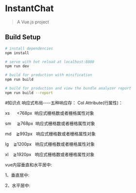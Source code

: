 # InstantChat

> A Vue.js project

## Build Setup

``` bash
# install dependencies
npm install

# serve with hot reload at localhost:8080
npm run dev

# build for production with minification
npm run build

# build for production and view the bundle analyzer report
npm run build --report
```


#知识点
响应式布局----五种响应存：
Col Attribute(行属性)：

xs      <768px  响应式栅格数或者栅格属性对象

sm     ≧768px  响应式栅格数或者栅格属性对象

md    ≧992px   响应式栅格数或者栅格属性对象

lg    ≧1200px   响应式栅格数或者栅格属性对象

xl    ≧1920px   响应式栅格数或者栅格属性对象

vue内容垂直和水平居中:

1、垂直居中:<!--<v-layout row wrap  align-center justify-center fill-height ></v-layout>-->

2、水平居中:<v-card-text class="mx-auto"></v-card-text>
